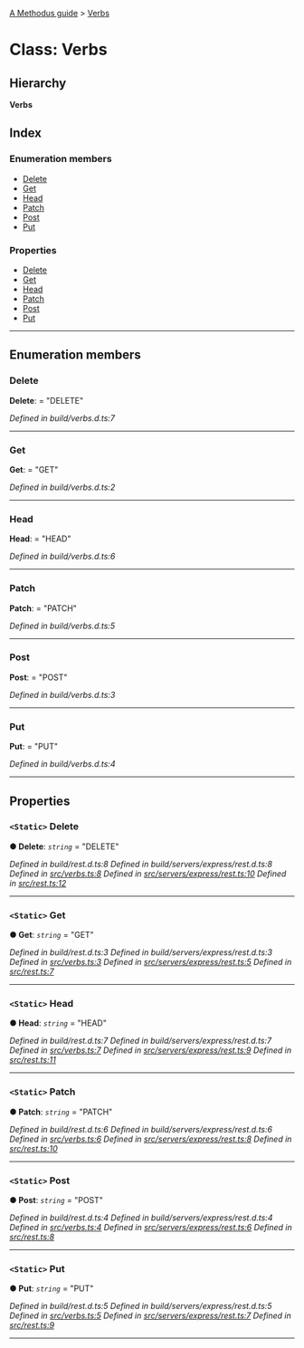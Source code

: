 [A Methodus guide](../README.md) > [Verbs](../classes/verbs.md)

# Class: Verbs

## Hierarchy

**Verbs**

## Index

### Enumeration members

* [Delete](verbs.md#delete)
* [Get](verbs.md#get)
* [Head](verbs.md#head)
* [Patch](verbs.md#patch)
* [Post](verbs.md#post)
* [Put](verbs.md#put)

### Properties

* [Delete](verbs.md#delete-1)
* [Get](verbs.md#get-1)
* [Head](verbs.md#head-1)
* [Patch](verbs.md#patch-1)
* [Post](verbs.md#post-1)
* [Put](verbs.md#put-1)

---

## Enumeration members

<a id="delete"></a>

###  Delete

**Delete**:  = "DELETE"

*Defined in build/verbs.d.ts:7*

___
<a id="get"></a>

###  Get

**Get**:  = "GET"

*Defined in build/verbs.d.ts:2*

___
<a id="head"></a>

###  Head

**Head**:  = "HEAD"

*Defined in build/verbs.d.ts:6*

___
<a id="patch"></a>

###  Patch

**Patch**:  = "PATCH"

*Defined in build/verbs.d.ts:5*

___
<a id="post"></a>

###  Post

**Post**:  = "POST"

*Defined in build/verbs.d.ts:3*

___
<a id="put"></a>

###  Put

**Put**:  = "PUT"

*Defined in build/verbs.d.ts:4*

___

## Properties

<a id="delete-1"></a>

### `<Static>` Delete

**● Delete**: *`string`* = "DELETE"

*Defined in build/rest.d.ts:8*
*Defined in build/servers/express/rest.d.ts:8*
*Defined in [src/verbs.ts:8](https://github.com/nodulusteam/methodus.dev/blob/9494017/src/verbs.ts#L8)*
*Defined in [src/servers/express/rest.ts:10](https://github.com/nodulusteam/methodus.dev/blob/9494017/src/servers/express/rest.ts#L10)*
*Defined in [src/rest.ts:12](https://github.com/nodulusteam/methodus.dev/blob/9494017/src/rest.ts#L12)*

___
<a id="get-1"></a>

### `<Static>` Get

**● Get**: *`string`* = "GET"

*Defined in build/rest.d.ts:3*
*Defined in build/servers/express/rest.d.ts:3*
*Defined in [src/verbs.ts:3](https://github.com/nodulusteam/methodus.dev/blob/9494017/src/verbs.ts#L3)*
*Defined in [src/servers/express/rest.ts:5](https://github.com/nodulusteam/methodus.dev/blob/9494017/src/servers/express/rest.ts#L5)*
*Defined in [src/rest.ts:7](https://github.com/nodulusteam/methodus.dev/blob/9494017/src/rest.ts#L7)*

___
<a id="head-1"></a>

### `<Static>` Head

**● Head**: *`string`* = "HEAD"

*Defined in build/rest.d.ts:7*
*Defined in build/servers/express/rest.d.ts:7*
*Defined in [src/verbs.ts:7](https://github.com/nodulusteam/methodus.dev/blob/9494017/src/verbs.ts#L7)*
*Defined in [src/servers/express/rest.ts:9](https://github.com/nodulusteam/methodus.dev/blob/9494017/src/servers/express/rest.ts#L9)*
*Defined in [src/rest.ts:11](https://github.com/nodulusteam/methodus.dev/blob/9494017/src/rest.ts#L11)*

___
<a id="patch-1"></a>

### `<Static>` Patch

**● Patch**: *`string`* = "PATCH"

*Defined in build/rest.d.ts:6*
*Defined in build/servers/express/rest.d.ts:6*
*Defined in [src/verbs.ts:6](https://github.com/nodulusteam/methodus.dev/blob/9494017/src/verbs.ts#L6)*
*Defined in [src/servers/express/rest.ts:8](https://github.com/nodulusteam/methodus.dev/blob/9494017/src/servers/express/rest.ts#L8)*
*Defined in [src/rest.ts:10](https://github.com/nodulusteam/methodus.dev/blob/9494017/src/rest.ts#L10)*

___
<a id="post-1"></a>

### `<Static>` Post

**● Post**: *`string`* = "POST"

*Defined in build/rest.d.ts:4*
*Defined in build/servers/express/rest.d.ts:4*
*Defined in [src/verbs.ts:4](https://github.com/nodulusteam/methodus.dev/blob/9494017/src/verbs.ts#L4)*
*Defined in [src/servers/express/rest.ts:6](https://github.com/nodulusteam/methodus.dev/blob/9494017/src/servers/express/rest.ts#L6)*
*Defined in [src/rest.ts:8](https://github.com/nodulusteam/methodus.dev/blob/9494017/src/rest.ts#L8)*

___
<a id="put-1"></a>

### `<Static>` Put

**● Put**: *`string`* = "PUT"

*Defined in build/rest.d.ts:5*
*Defined in build/servers/express/rest.d.ts:5*
*Defined in [src/verbs.ts:5](https://github.com/nodulusteam/methodus.dev/blob/9494017/src/verbs.ts#L5)*
*Defined in [src/servers/express/rest.ts:7](https://github.com/nodulusteam/methodus.dev/blob/9494017/src/servers/express/rest.ts#L7)*
*Defined in [src/rest.ts:9](https://github.com/nodulusteam/methodus.dev/blob/9494017/src/rest.ts#L9)*

___

